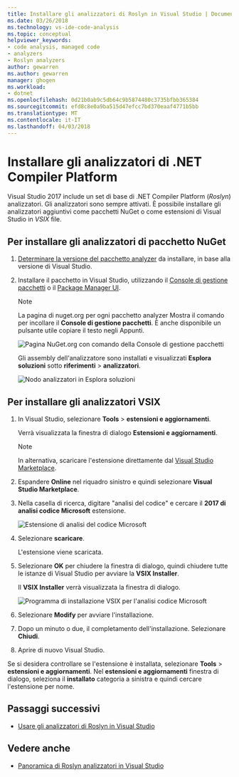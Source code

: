 ```yaml
---
title: Installare gli analizzatori di Roslyn in Visual Studio | Documenti Microsoft
ms.date: 03/26/2018
ms.technology: vs-ide-code-analysis
ms.topic: conceptual
helpviewer_keywords:
- code analysis, managed code
- analyzers
- Roslyn analyzers
author: gewarren
ms.author: gewarren
manager: ghogen
ms.workload:
- dotnet
ms.openlocfilehash: 0d21b0ab9c5db64c9b5874480c3735bfbb365384
ms.sourcegitcommit: efd8c8e0a9ba515d47efcc7bd370eaaf4771b5bb
ms.translationtype: MT
ms.contentlocale: it-IT
ms.lasthandoff: 04/03/2018
---
```

# <a name="install-net-compiler-platform-analyzers"></a>Installare gli analizzatori di .NET Compiler Platform

Visual Studio 2017 include un set di base di .NET Compiler Platform (*Roslyn*) analizzatori. Gli analizzatori sono sempre attivati. È possibile installare gli analizzatori aggiuntivi come pacchetti NuGet o come estensioni di Visual Studio in *VSIX* file.

## <a name="to-install-nuget-package-analyzers"></a>Per installare gli analizzatori di pacchetto NuGet

1. [Determinare la versione del pacchetto analyzer](https://github.com/dotnet/roslyn-analyzers#recommended-version-of-analyzer-packages) da installare, in base alla versione di Visual Studio.

1. Installare il pacchetto in Visual Studio, utilizzando il [Console di gestione pacchetti](/nuget/quickstart/install-and-use-a-package-in-visual-studio#package-manager-console) o il [Package Manager UI](/nuget/quickstart/install-and-use-a-package-in-visual-studio#package-manager-console).

   > [!NOTE]
   > La pagina di nuget.org per ogni pacchetto analyzer Mostra il comando per incollare il **Console di gestione pacchetti**. È anche disponibile un pulsante utile copiare il testo negli Appunti.
   >
   > ![Pagina NuGet.org con comando della Console di gestione pacchetti](media/nuget-package-manager-command.png)

   Gli assembly dell'analizzatore sono installati e visualizzati **Esplora soluzioni** sotto **riferimenti** > **analizzatori**.

   ![Nodo analizzatori in Esplora soluzioni](media/solution-explorer-analyzers-node.png)

## <a name="to-install-vsix-analyzers"></a>Per installare gli analizzatori VSIX

1. In Visual Studio, selezionare **Tools** > **estensioni e aggiornamenti**.

   Verrà visualizzata la finestra di dialogo **Estensioni e aggiornamenti**.

   > [!NOTE]
   > In alternativa, scaricare l'estensione direttamente dal [Visual Studio Marketplace](https://marketplace.visualstudio.com/items?itemName=VisualStudioPlatformTeam.MicrosoftCodeAnalysis2017).

1. Espandere **Online** nel riquadro sinistro e quindi selezionare **Visual Studio Marketplace**.

1. Nella casella di ricerca, digitare "analisi del codice" e cercare il **2017 di analisi codice Microsoft** estensione.

   ![Estensione di analisi del codice Microsoft](media/extensions-and-updates-code-analysis.png)

1. Selezionare **scaricare**.

   L'estensione viene scaricata.

1. Selezionare **OK** per chiudere la finestra di dialogo, quindi chiudere tutte le istanze di Visual Studio per avviare la **VSIX Installer**.

   Il **VSIX Installer** verrà visualizzata la finestra di dialogo.

   ![Programma di installazione VSIX per l'analisi codice Microsoft](media/vsix-installer-code-analysis.png)

1. Selezionare **Modify** per avviare l'installazione.

1. Dopo un minuto o due, il completamento dell'installazione. Selezionare **Chiudi**.

1. Aprire di nuovo Visual Studio.

Se si desidera controllare se l'estensione è installata, selezionare **Tools** > **estensioni e aggiornamenti**. Nel **estensioni e aggiornamenti** finestra di dialogo, seleziona il **installato** categoria a sinistra e quindi cercare l'estensione per nome.

## <a name="next-steps"></a>Passaggi successivi

- [Usare gli analizzatori di Roslyn in Visual Studio](../code-quality/use-roslyn-analyzers.md)

## <a name="see-also"></a>Vedere anche

- [Panoramica di Roslyn analizzatori in Visual Studio](../code-quality/roslyn-analyzers-overview.md)